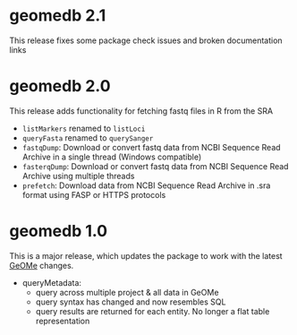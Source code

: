 # geomedb 2.1

This release fixes some package check issues and broken documentation links

# geomedb 2.0

This release adds functionality for fetching fastq files in R from the SRA

* `listMarkers` renamed to `listLoci`
* `queryFasta` renamed to `querySanger`
* `fastqDump`: Download or convert fastq data from NCBI Sequence Read Archive in a single thread (Windows compatible)
* `fasterqDump`: Download or convert fastq data from NCBI Sequence Read Archive using multiple threads
* `prefetch`: Download data from NCBI Sequence Read Archive in .sra format using FASP or HTTPS protocols

# geomedb 1.0

This is a major release, which updates the package to work with the latest [GeOMe](https://geome-db.org) changes.

* queryMetadata: 
	* query across multiple project & all data in GeOMe
	* query syntax has changed and now resembles SQL
	* query results are returned for each entity. No longer a flat table representation
